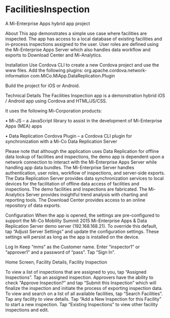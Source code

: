 # FacilitiesInspection
A Mi-Enterprise Apps hybrid app project

About
This app demonstrates a simple use case where facilities are inspected. The app has access to a local database of existing facilities and in-process inspections assigned to the user. User roles are defined using the Mi-Enterprise Apps Server which also handles data workflow and exports to Download Center and Mi-Analytics.

Installation
Use Cordova CLI to create a new Cordova project and use the www files. Add the following plugins:
org.apache.cordova.network-information
com.MiCo.MiApp.DataReplication.Plugin

Build the project for iOS or Android.

Technical Details
The Facilities Inspection app is a demonstration hybrid iOS / Android app using Cordova and HTML/JS/CSS. 

It uses the following Mi-Corporation products:

•	Mi-JS – a JavaScript library to assist in the development of Mi-Enterprise Apps (MEA) apps

•	Data Replication Cordova Plugin – a Cordova CLI plugin for synchronization with a Mi-Co Data Replication Server

Please note that although the application uses Data Replication for offline data lookup of facilities and inspections, the demo app is dependent upon a network connection to interact with the Mi-Enterprise Apps Server while handling app data bundles.
The Mi-Enterprise Server handles authentication, user roles, workflow of inspections, and server-side exports.
The Data Replication Server provides data synchronization services to local devices for the facilitation of offline data access of facilities and inspections. The demo facilities and inspections are fabricated.
The Mi-Analytics Server provides insightful trend analysis with charting and reporting tools.
The Download Center provides access to an online repository of data exports.

Configuration
When the app is opened, the settings are pre-configured to support the Mi-Co Mobility Summit 2015 Mi-Enterprise Apps & Data Replication Server demo server (192.168.168.21). To override this default, tap “Adjust Server Settings” and update the configuration settings. These settings will persist as long as the app is installed on the device. 

Log In
Keep “mms” as the Customer name. Enter “inspector1” or “approver1” and a password of “pass”. Tap “Sign In”.

Home Screen, Facility Details, Facility Inspection

To view a list of inspections that are assigned to you, tap “Assigned Inspections”.
Tap an assigned inspection.
Approvers have the ability to check “Approve Inspection?” and tap “Submit this Inspection” which will finalize the inspection and initiate the process of exporting inspection data. 
To view and search on a list of all available facilities, tap “Search Facilities”.
Tap any facility to view details.
Tap “Add a New Inspection for this Facility” to start a new inspection.
Tap “Existing Inspections” to view other facility inspections and edit. 
